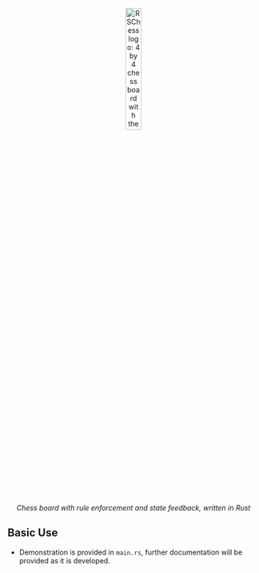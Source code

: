 <p align="center">
  <img width="25%" src="https://github.com/xero-lib/RSChess/assets/54485853/983027c9-1e5c-40d5-923d-e3945aeff365" alt="RSChess logo: 4 by 4 chess board with the Rust logo in the bottom right" />
  <br><br>
  <em>Chess board with rule enforcement and state feedback, written in Rust</em>
</p>

## Basic Use
- Demonstration is provided in `main.rs`, further documentation will be provided as it is developed.
